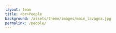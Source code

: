```yaml
---
layout: team
title: <br>People
background: /assets/theme/images/main_lavagna.jpg
permalink: /people/
---
```

